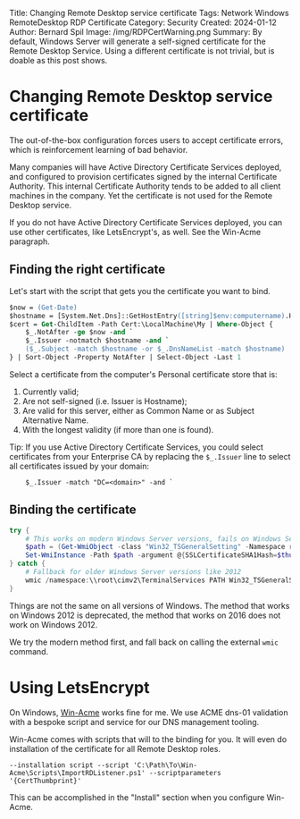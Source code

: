 Title: Changing Remote Desktop service certificate
Tags: Network Windows RemoteDesktop RDP Certificate
Category: Security
Created: 2024-01-12
Author: Bernard Spil
Image: /img/RDPCertWarning.png
Summary: By default, Windows Server will generate a self-signed certificate for the Remote Desktop Service. Using a different certificate is not trivial, but is doable as this post shows.

# Changing Remote Desktop service certificate

The out-of-the-box configuration forces users to accept certificate errors,
which is reinforcement learning of bad behavior.

Many companies will have Active Directory Certificate Services deployed,
and configured to provision certificates signed by the internal Certificate
Authority. This internal Certificate Authority tends to be added to all
client machines in the company. Yet the certificate is not used for the
Remote Desktop service.

If you do not have Active Directory Certificate Services deployed, you
can use other certificates, like LetsEncrypt's, as well. See the Win-Acme
paragraph.

## Finding the right certificate

Let's start with the script that gets you the certificate you want to bind.

```ps
$now = (Get-Date)
$hostname = [System.Net.Dns]::GetHostEntry([string]$env:computername).HostName
$cert = Get-ChildItem -Path Cert:\LocalMachine\My | Where-Object {
    $_.NotAfter -ge $now -and `
    $_.Issuer -notmatch $hostname -and `
    ($_.Subject -match $hostname -or $_.DnsNameList -match $hostname)
} | Sort-Object -Property NotAfter | Select-Object -Last 1
```

Select a certificate from the computer's Personal certificate store that is:

1. Currently valid;
2. Are not self-signed (i.e. Issuer is Hostname);
3. Are valid for this server, either as Common Name or as Subject Alternative Name.
4. With the longest validity (if more than one is found).

Tip: If you use Active Directory Certificate Services, you could select
certificates from your Enterprise CA by replacing the `$_.Issuer` line to
select all certificates issued by your domain:

```
    $_.Issuer -match "DC=<domain>" -and `
```

## Binding the certificate

```powershell
try {
    # This works on modern Windows Server versions, fails on Windows Server 2012
    $path = (Get-WmiObject -class "Win32_TSGeneralSetting" -Namespace root\cimv2\terminalservices -Filter "TerminalName='RDP-tcp'").__path
    Set-WmiInstance -Path $path -argument @{SSLCertificateSHA1Hash=$thumbprint}
} catch {
    # Fallback for older Windows Server versions like 2012
    wmic /namespace:\\root\cimv2\TerminalServices PATH Win32_TSGeneralSetting Set SSLCertificateSHA1Hash="$($cert.Thumbprint)"
}
```

Things are not the same on all versions of Windows. The method that works
on Windows 2012 is deprecated, the method that works on 2016 does not work
on Windows 2012.

We try the modern method first, and fall back on calling the external `wmic`
command.

# Using LetsEncrypt

On Windows, [Win-Acme](https://www.win-acme.com/) works fine for me. We use
ACME dns-01 validation with a bespoke script and service for our DNS
management tooling.

Win-Acme comes with scripts that will to the binding for you. It will even
do installation of the certificate for all Remote Desktop roles.

```
--installation script --script 'C:\Path\To\Win-Acme\Scripts\ImportRDListener.ps1' --scriptparameters '{CertThumbprint}'
```

This can be accomplished in the "Install" section when you configure Win-Acme.